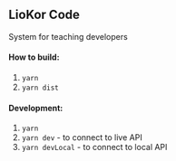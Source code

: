 ## LioKor Code

System for teaching developers

#### How to build:
1. `yarn`
2. `yarn dist`

#### Development:
1. `yarn`
2. `yarn dev` - to connect to live API
3. `yarn devLocal` - to connect to local API
